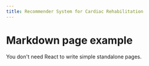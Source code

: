 ```yaml
---
title: Recommender System for Cardiac Rehabilitation
---
```


# Markdown page example

You don't need React to write simple standalone pages.
